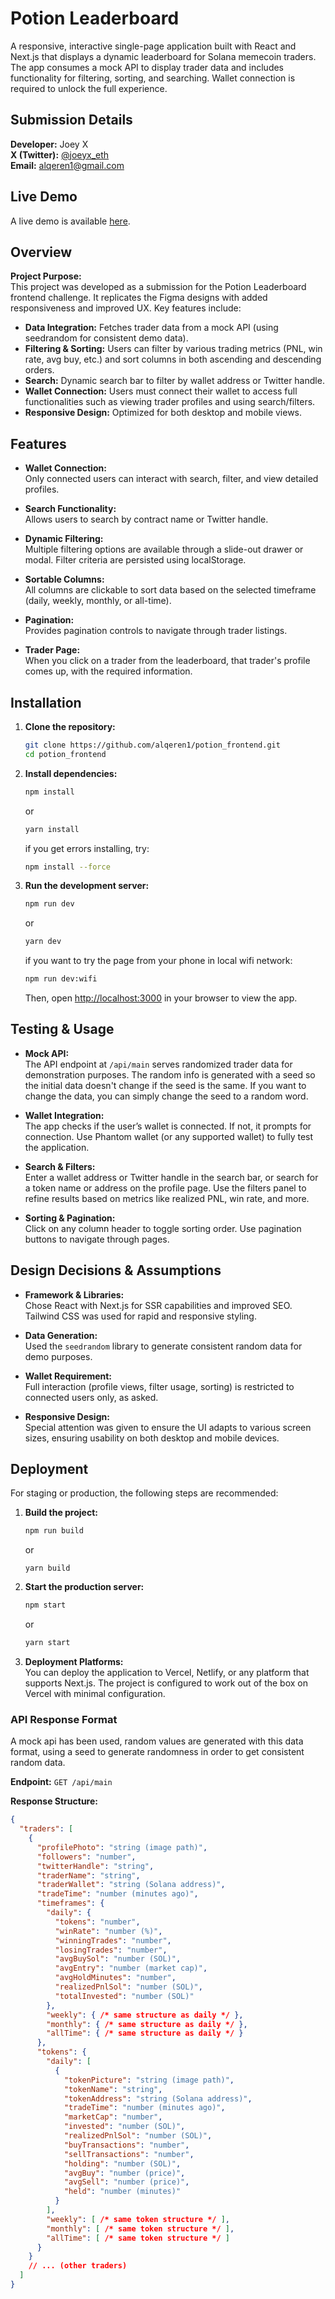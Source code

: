 # Potion Leaderboard

A responsive, interactive single-page application built with React and Next.js that displays a dynamic leaderboard for Solana memecoin traders. The app consumes a mock API to display trader data and includes functionality for filtering, sorting, and searching. Wallet connection is required to unlock the full experience.

## Submission Details
**Developer:** Joey X  
**X (Twitter):** [@joeyx_eth](https://twitter.com/joeyx_eth)  
**Email:** [alqeren1@gmail.com](mailto:alqeren1@gmail.com) 

## Live Demo

A live demo is available [here](https://potion-frontend-sigma.vercel.app/). 

## Overview

**Project Purpose:**  
This project was developed as a submission for the Potion Leaderboard frontend challenge. It replicates the Figma designs with added responsiveness and improved UX. Key features include:
- **Data Integration:** Fetches trader data from a mock API (using seedrandom for consistent demo data).
- **Filtering & Sorting:** Users can filter by various trading metrics (PNL, win rate, avg buy, etc.) and sort columns in both ascending and descending orders.
- **Search:** Dynamic search bar to filter by wallet address or Twitter handle.
- **Wallet Connection:** Users must connect their wallet to access full functionalities such as viewing trader profiles and using search/filters.
- **Responsive Design:** Optimized for both desktop and mobile views.

## Features

- **Wallet Connection:**  
  Only connected users can interact with search, filter, and view detailed profiles.

- **Search Functionality:**  
  Allows users to search by contract name or Twitter handle.

- **Dynamic Filtering:**  
  Multiple filtering options are available through a slide-out drawer or modal. Filter criteria are persisted using localStorage.

- **Sortable Columns:**  
  All columns are clickable to sort data based on the selected timeframe (daily, weekly, monthly, or all-time).

- **Pagination:**  
  Provides pagination controls to navigate through trader listings.

- **Trader Page:**  
  When you click on a trader from the leaderboard, that trader's profile comes up, with the required information.

## Installation

1. **Clone the repository:**

   ```bash
   git clone https://github.com/alqeren1/potion_frontend.git
   cd potion_frontend
   ```

2. **Install dependencies:**

    ```bash
   npm install
   ```
   or
   ```bash
   yarn install
   ```

   if you get errors installing, try: 
   ```bash
   npm install --force
   ```

3. **Run the development server:**

   ```bash
   npm run dev
   ```
   or
   ```bash
   yarn dev
   ```

   if you want to try the page from your phone in local wifi network:
  
   ```bash
   npm run dev:wifi
   ```

   Then, open [http://localhost:3000](http://localhost:3000) in your browser to view the app.

## Testing & Usage

- **Mock API:**  
  The API endpoint at `/api/main` serves randomized trader data for demonstration purposes.
  The random info is generated with a seed so the initial data doesn't change if the seed is the same. 
  If you want to change the data, you can simply change the seed to a random word.

- **Wallet Integration:**  
  The app checks if the user’s wallet is connected. If not, it prompts for connection. Use Phantom wallet (or any supported wallet) to fully test the application.

- **Search & Filters:**  
  Enter a wallet address or Twitter handle in the search bar, or search for a token name or address on the profile page. Use the filters panel to refine results based on metrics like realized PNL, win rate, and more.

- **Sorting & Pagination:**  
  Click on any column header to toggle sorting order. Use pagination buttons to navigate through pages.

## Design Decisions & Assumptions

- **Framework & Libraries:**  
  Chose React with Next.js for SSR capabilities and improved SEO. Tailwind CSS was used for rapid and responsive styling.

- **Data Generation:**  
  Used the `seedrandom` library to generate consistent random data for demo purposes.

- **Wallet Requirement:**  
  Full interaction (profile views, filter usage, sorting) is restricted to connected users only, as asked.

- **Responsive Design:**  
  Special attention was given to ensure the UI adapts to various screen sizes, ensuring usability on both desktop and mobile devices.

## Deployment

For staging or production, the following steps are recommended:

1. **Build the project:**

   ```bash
   npm run build
   ```
   or
   ```
   yarn build
   ```

3. **Start the production server:**

   ```bash
   npm start
   ```
   or
   
   ```bash
   yarn start
   ```

3. **Deployment Platforms:**  
   You can deploy the application to Vercel, Netlify, or any platform that supports Next.js. The project is configured to work out of the box on Vercel with minimal configuration.


### API Response Format

A mock api has been used, random values are generated with this data format, using a seed to generate randomness in order to get consistent random data. 

**Endpoint:** `GET /api/main`

**Response Structure:**
```json
{
  "traders": [
    {
      "profilePhoto": "string (image path)",
      "followers": "number",
      "twitterHandle": "string",
      "traderName": "string",
      "traderWallet": "string (Solana address)",
      "tradeTime": "number (minutes ago)",
      "timeframes": {
        "daily": {
          "tokens": "number",
          "winRate": "number (%)",
          "winningTrades": "number",
          "losingTrades": "number",
          "avgBuySol": "number (SOL)",
          "avgEntry": "number (market cap)",
          "avgHoldMinutes": "number",
          "realizedPnlSol": "number (SOL)",
          "totalInvested": "number (SOL)"
        },
        "weekly": { /* same structure as daily */ },
        "monthly": { /* same structure as daily */ },
        "allTime": { /* same structure as daily */ }
      },
      "tokens": {
        "daily": [
          {
            "tokenPicture": "string (image path)",
            "tokenName": "string",
            "tokenAddress": "string (Solana address)",
            "tradeTime": "number (minutes ago)",
            "marketCap": "number",
            "invested": "number (SOL)",
            "realizedPnlSol": "number (SOL)",
            "buyTransactions": "number",
            "sellTransactions": "number",
            "holding": "number (SOL)",
            "avgBuy": "number (price)",
            "avgSell": "number (price)",
            "held": "number (minutes)"
          }
        ],
        "weekly": [ /* same token structure */ ],
        "monthly": [ /* same token structure */ ],
        "allTime": [ /* same token structure */ ]
      }
    }
    // ... (other traders)
  ]
}

```


 






